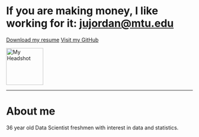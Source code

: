 # If you are making money, I like working for it: jujordan@mtu.edu


[Download my resume](Jordan%20Justin%20Resume%2009-24-2024%202.pdf) [Visit my GitHub](https://github.com/Jujordan)

<img src="{{ Jujordan.github.io }}/MTU_headshot.jpg" alt="My Headshot" width="100" height="auto">

---
# About me
36 year old Data Scientist freshmen with interest in data and statistics. 


